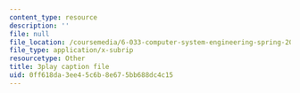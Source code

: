 ```yaml
---
content_type: resource
description: ''
file: null
file_location: /coursemedia/6-033-computer-system-engineering-spring-2018/0ff618da3ee45c6b8e675bb688dc4c15_r2_-2KW76ec.vtt
file_type: application/x-subrip
resourcetype: Other
title: 3play caption file
uid: 0ff618da-3ee4-5c6b-8e67-5bb688dc4c15
---
```

